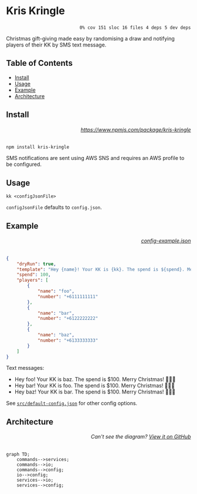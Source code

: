 # Kris Kringle


<p align="right">
    <code>0% cov</code>&nbsp;
    <code>151 sloc</code>&nbsp;
    <code>16 files</code>&nbsp;
    <code>4 deps</code>&nbsp;
    <code>5 dev deps</code>
</p>

Christmas gift-giving made easy by randomising a draw and notifying players of their KK by SMS text message.

<!-- START doctoc generated TOC please keep comment here to allow auto update -->
<!-- DON'T EDIT THIS SECTION, INSTEAD RE-RUN doctoc TO UPDATE -->
## Table of Contents

- [Install](#install)
- [Usage](#usage)
- [Example](#example)
- [Architecture](#architecture)

<!-- END doctoc generated TOC please keep comment here to allow auto update -->

## Install

###### <p align="right"><a href="https://www.npmjs.com/package/kris-kringle">https://www.npmjs.com/package/kris-kringle</a></p>
```
npm install kris-kringle
```

SMS notifications are sent using AWS SNS and requires an AWS profile to be configured.

## Usage

```
kk <configJsonFile>
```

`configJsonFile` defaults to `config.json`.

## Example

###### <p align="right"><a href="https://github.com/mattriley/node-kris-kringle/blob/master/config-example.json">config-example.json</a></p>
```json
{
    "dryRun": true,
    "template": "Hey {name}! Your KK is {kk}. The spend is ${spend}. Merry Christmas! 🎅🏻🎄",
    "spend": 100,
    "players": [
        {
            "name": "foo",
            "number": "+6111111111"
        },
        {
            "name": "bar",
            "number": "+6122222222"
        },
        {
            "name": "baz",
            "number": "+6133333333"
        }
    ]
}
```

Text messages:

- Hey foo! Your KK is baz. The spend is $100. Merry Christmas! 🎅🏻🎄
- Hey bar! Your KK is foo. The spend is $100. Merry Christmas! 🎅🏻🎄
- Hey baz! Your KK is bar. The spend is $100. Merry Christmas! 🎅🏻🎄

See [`src/default-config.json`](https://github.com/mattriley/kris-kringle/blob/master/src/default-config.json) for other config options.

## Architecture

###### <p align="right"><em>Can't see the diagram?</em> <a id="link-1" href="https://github.com/mattriley/node-kris-kringle#user-content-link-1">View it on GitHub</a></p>
```mermaid
graph TD;
    commands-->services;
    commands-->io;
    commands-->config;
    io-->config;
    services-->io;
    services-->config;
```

